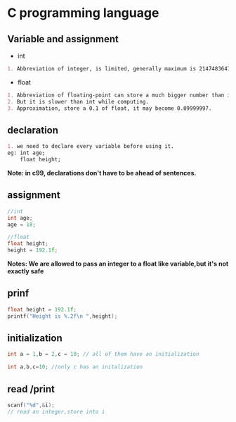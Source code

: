 # C programming language

## Variable and assignment
+ int 
```markdown
1. Abbreviation of integer, is limited, generally maximum is 2147483647
``` 

+ float
```markdown
1. Abbreviation of floating-point can store a much bigger number than int.
2. But it is slower than int while computing.
3. Approximation, store a 0.1 of float, it may become 0.09999997.
```


## declaration
```markdown
1. we need to declare every variable before using it.
eg: int age;
    float height;

```
**Note: in c99, declarations don't have to be ahead of sentences.**
## assignment
```c
//int
int age;
age = 18;

//float
float height;
height = 192.1f;
```
**Notes: We are allowed to pass an integer to a float like variable,but it's not exactly safe**


## prinf
```c
float height = 192.1f;
printf("Height is %.2f\n ",height);
```

## initialization
```c
int a = 1,b = 2,c = 10; // all of them have an initialization

int a,b,c=10; //only c has an initalization
```

## read /print
```c
scanf("%d",&i);
// read an integer,store into i
```

